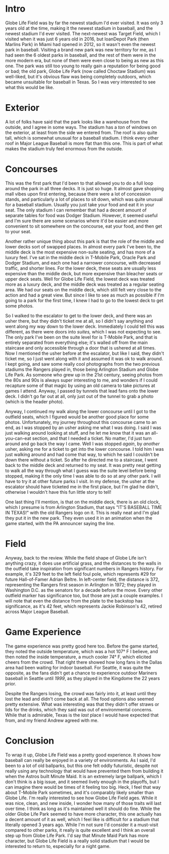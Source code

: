 # Intro

Globe Life Field was by far the newest stadium I'd ever visited. It
was only 3 years old at the time, making it the newest stadium in
baseball, and the newest stadium I'd ever visited. The next-newest was
Target Field, which I visited when it was just 6 years old in 2016,
but loanDepot Park (then Marlins Park) in Miami had opened in 2012, so
it wasn't even the newest park in baseball. Visiting a brand new park
was new territory for me, as I had seen the 6 oldest parks in
baseball, and the rest of them were in the more modern era, but none
of them were even close to being as new as this one. The park was
still too young to really gain a reputation for being good or bad; the
old park, Globe Life Park (now called Choctaw Stadium) was well-liked,
but it's obvious flaw was being completely outdoors, which became
unsuitable for baseball in Texas. So I was very interested to see what
this would be like.

# Exterior

A lot of folks have said that the park looks like a warehouse from the
outside, and I agree in some ways. The stadium has a <i>ton</i> of
windows on the exterior, at least from the side we entered from. The
roof is also quite tall, which is somewhat unusual for a baseball
stadium. I think every other roof in Major League Baseball is more
flat than this one. This is part of what makes the stadium truly feel
enormous from the outside.

# Concourses

This was the first park that I'd been to that allowed you to do a full
loop around the park in all three decks. It is just so huge. It almost
gave shopping mall vibes upon first entering, because there were a lot
of concession stands, and particularly a lot of places to sit down,
which was quite unusual for a baseball stadium. Usually you just take
your food and eat it in your seat. The only stadium I can remember
that had a decent amount of separate tables for food was Dodger
Stadium. However, it seemed useful and I'm sure there are some
scenarios where it'd be easier and more convenient to sit somewhere on
the concourse, eat your food, and then get to your seat.

Another rather unique thing about this park is that the role of the
middle and lower decks sort of swapped places. In almost every park
I've been to, the middle deck is the most expensive non-suite seating,
and has more of a luxury feel. I've sat in the middle deck in T-Mobile
Park, Oracle Park and Dodger Stadium, and each one had a narrower
concourse, with decreased traffic, and shorter lines. For the lower
deck, these seats are usually less expensive than the middle deck, but
more expensive than bleacher seats or upper deck seats. Well for
Globe Life Field, the lowest deck was treated more as a luxury deck,
and the middle deck was treated as a regular seating area. We had our
seats on the middle deck, which still felt very close to the action
and had a great view. But since I like to see as much as possible if
I'm going to a park for the first time, I knew I had to go to the
lowest deck to get some photos.

So I walked to the escalator to get to the lower deck, and there was
an usher there, but they didn't ticket me at all, so I didn't say
anything and went along my way down to the lower deck. Immediately I
could tell this was different, as there were doors into <i>suites,</i>
which I was not expecting to see. The only park I've been on the suite
level for is T-Mobile Park, and that is entirely separated from
everything else; it's walled off from the main staircase and only
accessible through a door that is ushered at all times. Now I
mentioned the usher before at the escalator, but like I said, they
didn't ticket me, so I just went along with it and assumed it was ok
to walk around. I kept going, and saw some really cool photographs
from the two previous stadiums the Rangers played in, those being
Arlington Stadium and Globe Life Park. As someone who grew up in the
21st century, seeing photos from the 80s and 90s is always super
interesting to me, and wonders if I could recapture some of that magic
by using an old camera to take pictures at games I attend. Anyway, I
passed by tunnels that lead fans onto the lower deck. I didn't go far
out at all, only just out of the tunnel to grab a photo (which is the
header photo).

Anyway, I continued my walk along the lower concourse until I got to
the outfield seats, which I figured would be another good place for
some photos. Unfortunately, my journey throughout this concourse came
to an end, as I was stopped by an usher asking me what I was doing. I
said I was just walking around looking at stuff, and he let me know
that it was an all-you-can-eat section, and that I needed a ticket. No
matter, I'd just turn around and go back the way I came. Well I was
stopped <i>again</i>, by <i>another</i> usher, asking me for a ticket
to get into the lower concourse. I told him I was just walking around
and had come that way, to which he said I couldn't be down there
without a ticket. So after he directed me to a staircase, I went back
to the middle deck and returned to my seat. It was pretty neat getting
to walk all the way through what I guess was the suite level before
being stopped, making it the only time I was able to do so at any
other park. I will have to try it at other future parks I visit. In my
defense, the usher at the escalator should have ticketed me in the
first place, but I'm glad he didn't, otherwise I wouldn't have this
fun little story to tell!

One last thing I'll mention, is that on the middle deck, there is an
old clock, which I presume is from Arlington Stadium, that says "IT'S
BASEBALL TIME IN TEXAS!" with the old Rangers logo on it. This is
really neat and I'm glad they put it in the new park. They even used
it in an animation when the game started, with the PA announcer saying
the line.

# Field

Anyway, back to the review. While the field shape of Globe Life isn't
anything crazy, it does use artificial grass, and the distances to the
walls in the outfield take inspiration from significant numbers in
Rangers history. For example, it's 329 feet to the left field foul
pole, which represents #29 for future Hall-of-Famer Adrian Beltre.
In left-center field, the distance is 372, representing the Rangers
first season in Arlington in 1972; they played in Washington D.C. as
the senators for a decade before the move. Every other outfield marker
has significance too, but those are just a couple examples. I will
note that even the distance from the plate to the backstop has
significance, as it's 42 feet, which represents Jackie Robinson's 42,
retired across Major League Baseball.

# Game Experience

The game experience was pretty good here too. Before the game started,
they noted the outside temperature, which was a hot 107° F I believe,
and then noted the inside temperature, a much cooler 74° F, which
elicited cheers from the crowd. That right there showed how long fans
in the Dallas area had been waiting for indoor baseball. For Seattle,
it was quite the opposite, as the fans didn't get a chance to
experience outdoor Mariners baseball in Seattle until <i>1999</i>, as
they played in the Kingdome the 22 years prior.

Despite the Rangers losing, the crowd was fairly into it, at least
until they lost the lead and didn't come back at all. The food options
also seemed pretty extensive. What was interesting was that they
didn't offer straws or lids for the drinks, which they said was out of
environmental concerns. While that is admirable, Texas is the
<i>last</i> place I would have expected that from, and my friend
Andrew agreed with me.

# Conclusion

To wrap it up, Globe Life Field was a pretty good experience. It shows
how baseball can really be enjoyed in a variety of environments. As I
said, I'd been to a lot of old ballparks, but this one felt oddly
futuristic, despite not really using any technology that would have
prevented them from building it when the Astros built Minute Maid.
It is an extremely large ballpark, which I don't think is a big issue,
and it seemed lively enough in the playoffs, but I can imagine there
would be times of it feeling too big. Heck, I feel that way about
T-Mobile Park sometimes, and it's comparably likely smaller than Globe
Life. I'm really interested to see how Globe Life Field ages. While it
was nice, clean, and new inside, I wonder how many of those traits
will last over time. I think as long as it's maintained well it should
do fine. While the older Globe Life Park seemed to have more
character, this one actually has a decent amount of it as well, which
I feel like is difficult for a stadium that literally opened 3 years
ago. While I'm not sure I'd consider it a must-visit compared to other
parks, it really is quite excellent and I think an overall step up
from Globe Life Park. I'd say that Minute Maid Park has more
character, but Globe Life Field is a really solid stadium that I
would be interested to return to, especially for a night game.
